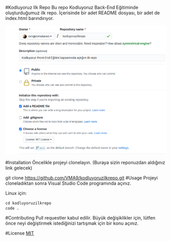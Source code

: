 #Kodluyoruz Ilk Repo
Bu repo Kodluyoruz Back-End Eğitiminde oluşturduğumuz ilk repo. İçerisinde bir adet README dosyası, bir adet de index.html barındırıyor.

![örnek](https://raw.githubusercontent.com/Kodluyoruz/taskforce/main/git/odev1/figures/github.png)

#Installation
Öncelikle projeyi clonelayın. (Buraya sizin reponuzdan aldığınız link gelecek)

git clone https://github.com/VMA9/kodluyoruzilkrepo.git
#Usage
Projeyi cloneladıktan sonra Visual Studio Code programında açınız.

Linux için:
```
cd kodluyoruzilkrepo
code .
```
#Contributing
Pull requestler kabul edilir. Büyük değişiklikler için, lütfen önce neyi değiştirmek istediğinizi tartışmak için bir konu açınız.

#License
[MIT](https://github.com/VMA9/kodluyoruzilkrepo/blob/main/LICENSE)
